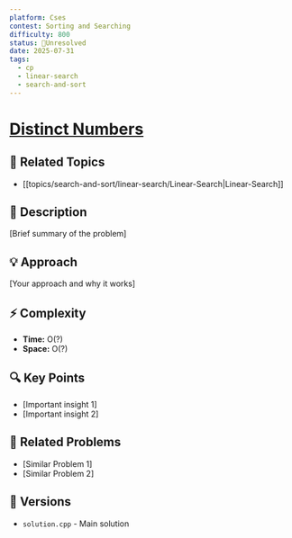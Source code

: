 ```yaml
---
platform: Cses
contest: Sorting and Searching
difficulty: 800
status: 🔴Unresolved
date: 2025-07-31
tags:
  - cp
  - linear-search
  - search-and-sort
---
```

# [Distinct Numbers](https://cses.fi/problemset/task/1621)

## 📓 Related Topics
- [[topics/search-and-sort/linear-search/Linear-Search|Linear-Search]]

## 📖 Description
[Brief summary of the problem]

## 💡 Approach
[Your approach and why it works]

## ⚡ Complexity
- **Time:** O(?)
- **Space:** O(?)

## 🔍 Key Points
- [Important insight 1]
- [Important insight 2]

## 🔗 Related Problems
- [Similar Problem 1]
- [Similar Problem 2]

## 🔄 Versions
- `solution.cpp` - Main solution 
